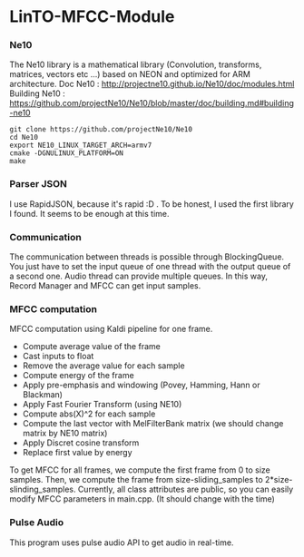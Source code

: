 # LinTO-MFCC-Module

### Ne10
The Ne10 library is a mathematical library (Convolution, transforms, matrices, vectors etc ...) based on NEON and optimized for ARM architecture.
Doc Ne10 : <http://projectne10.github.io/Ne10/doc/modules.html>
Building Ne10 : <https://github.com/projectNe10/Ne10/blob/master/doc/building.md#building-ne10>

```
git clone https://github.com/projectNe10/Ne10
cd Ne10
export NE10_LINUX_TARGET_ARCH=armv7
cmake -DGNULINUX_PLATFORM=ON
make
```

### Parser JSON
I use RapidJSON, because it's rapid :D . To be honest, I used the first library I found. It seems to be enough at this time.

### Communication
The communication between threads is possible through BlockingQueue. You just have to set the input queue of one thread with the output queue of a second one.
Audio thread can provide multiple queues. In this way, Record Manager and MFCC can get input samples.

### MFCC computation
MFCC computation using Kaldi pipeline for one frame.
* Compute average value of the frame
* Cast inputs to float
* Remove the average value for each sample
* Compute energy of the frame
* Apply pre-emphasis and windowing (Povey, Hamming, Hann or Blackman)
* Apply Fast Fourier Transform (using NE10)
* Compute abs(X)^2 for each sample
* Compute the last vector with MelFilterBank matrix (we should change matrix by NE10 matrix)
* Apply Discret cosine transform
* Replace first value by energy

To get MFCC for all frames, we compute the first frame from 0 to size samples. Then, we compute the frame from size-sliding_samples to 2*size-slinding_samples.
Currently, all class attributes are public, so you can easily modify MFCC parameters in main.cpp. (It should change with the time)

### Pulse Audio
This program uses pulse audio API to get audio in real-time. 